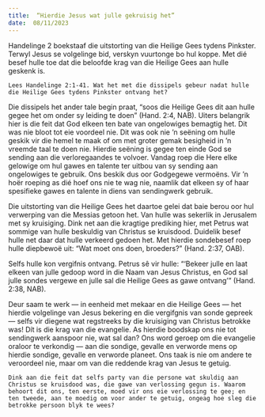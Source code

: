 ```yaml
---
title:  “Hierdie Jesus wat julle gekruisig het”
date:  08/11/2023
---
```


Handelinge 2 boekstaaf die uitstorting van die Heilige Gees tydens Pinkster. Terwyl Jesus se volgelinge bid, verskyn vuurtonge bo hul koppe. Met dié besef hulle toe dat die beloofde krag van die Heilige Gees aan hulle geskenk is.

`Lees Handelinge 2:1-41. Wat het met die dissipels gebeur nadat hulle die Heilige Gees tydens Pinkster ontvang het?`

Die dissipels het ander tale begin praat, “soos die Heilige Gees dit aan hulle gegee het om onder sy leiding te doen” (Hand. 2:4, NAB). Uiters belangrik hier is die feit dat God elkeen ten bate van ongelowiges bemagtig het. Dit was nie bloot tot eie voordeel nie. Dit was ook nie ’n seëning om hulle geskik vir die hemel te maak of om met groter gemak besigheid in ’n vreemde taal te doen nie. Hierdie seëning is gegee ten einde God se sending aan die verloregaandes te volvoer. Vandag roep die Here elke gelowige om hul gawes en talente ter uitbou van sy sending aan ongelowiges te gebruik. Ons beskik dus oor Godgegewe vermoëns. Vir ’n hoër roeping as dié hoef ons nie te wag nie, naamlik dat elkeen sy of haar spesifieke gawes en talente in diens van sendingwerk gebruik.

Die uitstorting van die Heilige Gees het daartoe gelei dat baie berou oor hul verwerping van die Messias getoon het. Van hulle was sekerlik in Jerusalem met sy kruisiging. Dink net aan die kragtige prediking hier, met Petrus wat sommige van hulle beskuldig van Christus se kruisdood. Duidelik besef hulle net daar dat hulle verkeerd gedoen het. Met hierdie sondebesef roep hulle diepbewoë uit: “Wat moet ons doen, broeders?” (Hand. 2:37, OAB).

Selfs hulle kon vergifnis ontvang. Petrus sê vir hulle: “‘Bekeer julle en laat elkeen van julle gedoop word in die Naam van Jesus Christus, en God sal julle sondes vergewe en julle sal die Heilige Gees as gawe ontvang’” (Hand. 2:38, NAB).

Deur saam te werk — in eenheid met mekaar en die Heilige Gees — het hierdie volgelinge van Jesus bekering en die vergifgnis van sonde gepreek — selfs vir diegene wat regstreeks by die kruisiging van Christus betrokke was! Dít is die krag van die evangelie. As hierdie boodskap ons nie tot sendingwerk aanspoor nie, wat sal dan? Ons word geroep om die evangelie oraloor te verkondig — aan die sondige, gevalle en verworde mens op hierdie sondige, gevalle en verworde planeet. Ons taak is nie om andere te veroordeel nie, maar om van die reddende krag van Jesus te getuig.

`Dink aan die feit dat selfs party van die persone wat skuldig aan Christus se kruisdood was, die gawe van verlossing gegun is. Waarom behoort dit ons, ten eerste, moed vir ons eie verlossing te gee; en ten tweede, aan te moedig om voor ander te getuig, ongeag hoe sleg die betrokke persoon blyk te wees?`